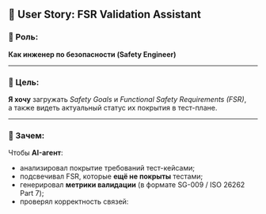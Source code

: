 ## 🧾 User Story: FSR Validation Assistant

### 📌 Роль:
**Как инженер по безопасности (Safety Engineer)**

---

### 🎯 Цель:
**Я хочу** загружать *Safety Goals* и *Functional Safety Requirements (FSR)*,  
а также видеть актуальный статус их покрытия в тест-плане.

---

### 🧠 Зачем:
Чтобы **AI-агент**:

- анализировал покрытие требований тест-кейсами;
- подсвечивал FSR, которые **ещё не покрыты** тестами;
- генерировал **метрики валидации** (в формате SG-009 / ISO 26262 Part 7);
- проверял корректность связей:
